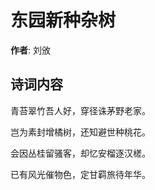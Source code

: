 # 东园新种杂树

**作者**: 刘攽

## 诗词内容

青苔翠竹吾人好，穿径诛茅野老家。

岂为素封增橘树，还知避世种桃花。

会因丛桂留骚客，却忆安榴逐汉槎。

已有风光催物色，定甘羁旅待年华。

